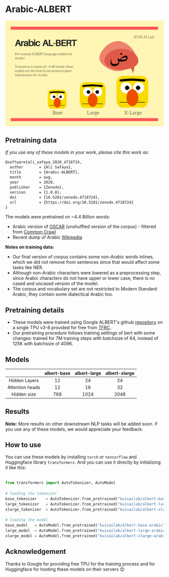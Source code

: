 # Arabic-ALBERT

![Arabic-ALBERT-logo](Arabic-ALBERT-logo.png)

## Pretraining data

_If you use any of these models in your work, please cite this work as:_

```
@software{ali_safaya_2020_4718724,
  author       = {Ali Safaya},
  title        = {Arabic-ALBERT},
  month        = aug,
  year         = 2020,
  publisher    = {Zenodo},
  version      = {1.0.0},
  doi          = {10.5281/zenodo.4718724},
  url          = {https://doi.org/10.5281/zenodo.4718724}
}
```

The models were pretrained on ~4.4 Billion words:

- Arabic version of [OSCAR](https://oscar-corpus.com/) (unshuffled version of the corpus) - filtered from [Common Crawl](http://commoncrawl.org/)
- Recent dump of Arabic [Wikipedia](https://dumps.wikimedia.org/backup-index.html)

__Notes on training data:__

- Our final version of corpus contains some non-Arabic words inlines, which we did not remove from sentences since that would affect some tasks like NER.
- Although non-Arabic characters were lowered as a preprocessing step, since Arabic characters do not have upper or lower case, there is no cased and uncased version of the model.
- The corpus and vocabulary set are not restricted to Modern Standard Arabic, they contain some dialectical Arabic too.

## Pretraining details

- These models were trained using Google ALBERT's github [repository](https://github.com/google-research/albert) on a single TPU v3-8 provided for free from [TFRC](https://www.tensorflow.org/tfrc).
- Our pretraining procedure follows training settings of bert with some changes: trained for 7M training steps with batchsize of 64, instead of 125K with batchsize of 4096.

## Models

|  | albert-base | albert-large | albert-xlarge |
|:---:|:---:|:---:|:---:|
| Hidden Layers | 12 | 24 | 24 |
| Attention heads | 12 | 16 | 32 |
| Hidden size | 768 | 1024 | 2048 |

## Results

__Note:__ More results on other downstream NLP tasks will be added soon. if you use any of these models, we would appreciate your feedback.

## How to use

You can use these models by installing `torch` or `tensorflow` and Huggingface library `transformers`. And you can use it directly by initializing it like this:  

```python

from transformers import AutoTokenizer, AutoModel

# loading the tokenizer
base_tokenizer    = AutoTokenizer.from_pretrained("kuisailab/albert-base-arabic")
large_tokenizer   = AutoTokenizer.from_pretrained("kuisailab/albert-large-arabic")
xlarge_tokenizer  = AutoTokenizer.from_pretrained("kuisailab/albert-xlarge-arabic")

# loading the model
base_model   = AutoModel.from_pretrained("kuisailab/albert-base-arabic")
large_model  = AutoModel.from_pretrained("kuisailab/albert-large-arabic")
xlarge_model = AutoModel.from_pretrained("kuisailab/albert-xlarge-arabic")

```

## Acknowledgement

Thanks to Google for providing free TPU for the training process and for Huggingface for hosting these models on their servers 😊
